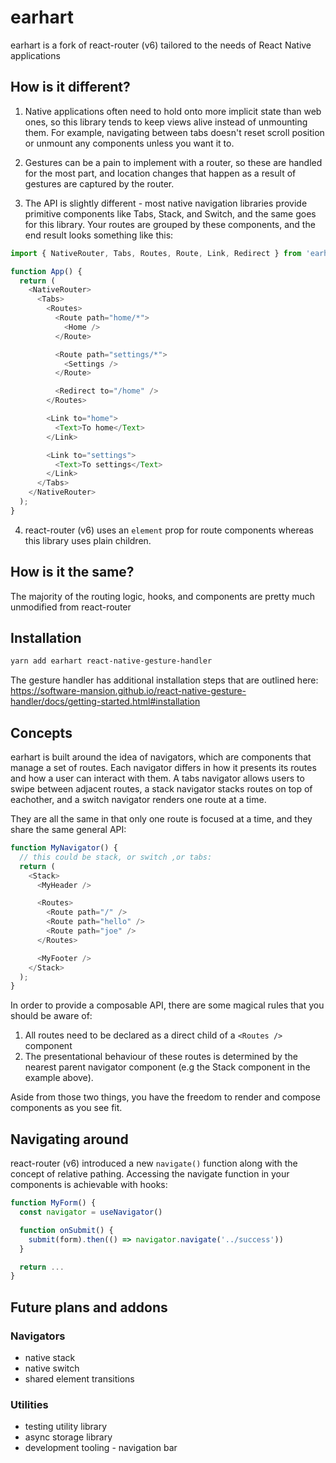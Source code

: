 # earhart

earhart is a fork of react-router (v6) tailored to the needs of React Native applications

## How is it different?

1. Native applications often need to hold onto more implicit state than web ones, so this library tends to keep views alive instead of unmounting them. For example, navigating between tabs doesn't reset scroll position or unmount any components unless you want it to.

2. Gestures can be a pain to implement with a router, so these are handled for the most part, and location changes that happen as a result of gestures are captured by the router.

3. The API is slightly different - most native navigation libraries provide primitive components like Tabs, Stack, and Switch, and the same goes for this library. Your routes are grouped by these components, and the end result looks something like this:

```javascript
import { NativeRouter, Tabs, Routes, Route, Link, Redirect } from 'earhart';

function App() {
  return (
    <NativeRouter>
      <Tabs>
        <Routes>
          <Route path="home/*">
            <Home />
          </Route>

          <Route path="settings/*">
            <Settings />
          </Route>

          <Redirect to="/home" />
        </Routes>

        <Link to="home">
          <Text>To home</Text>
        </Link>

        <Link to="settings">
          <Text>To settings</Text>
        </Link>
      </Tabs>
    </NativeRouter>
  );
}
```

4. react-router (v6) uses an `element` prop for route components whereas this library uses plain children.

## How is it the same?

The majority of the routing logic, hooks, and components are pretty much unmodified from react-router

## Installation

```bash
yarn add earhart react-native-gesture-handler
```

The gesture handler has additional installation steps that are outlined here:
https://software-mansion.github.io/react-native-gesture-handler/docs/getting-started.html#installation

## Concepts

earhart is built around the idea of navigators, which are components that manage a set of routes. Each navigator differs in how it presents its routes and how a user can interact with them. A tabs navigator allows users to swipe between adjacent routes, a stack navigator stacks routes on top of eachother, and a switch navigator renders one route at a time.

They are all the same in that only one route is focused at a time, and they share the same general API:

```javascript
function MyNavigator() {
  // this could be stack, or switch ,or tabs:
  return (
    <Stack>
      <MyHeader />

      <Routes>
        <Route path="/" />
        <Route path="hello" />
        <Route path="joe" />
      </Routes>

      <MyFooter />
    </Stack>
  );
}
```

In order to provide a composable API, there are some magical rules that you should be aware of:

1. All routes need to be declared as a direct child of a `<Routes />` component
2. The presentational behaviour of these routes is determined by the nearest parent navigator component (e.g the Stack component in the example above).

Aside from those two things, you have the freedom to render and compose components as you see fit.

## Navigating around

react-router (v6) introduced a new `navigate()` function along with the concept of relative pathing. Accessing the navigate function in your components is achievable with hooks:

```javascript
function MyForm() {
  const navigator = useNavigator()

  function onSubmit() {
    submit(form).then(() => navigator.navigate('../success'))
  }

  return ...
}
```

## Future plans and addons

### Navigators

- native stack
- native switch
- shared element transitions

### Utilities

- testing utility library
- async storage library
- development tooling - navigation bar
